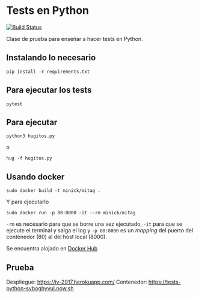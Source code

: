 # Tests en Python

[![Build Status](https://travis-ci.org/JJ/tests-python.svg?branch=master)](https://travis-ci.org/JJ/tests-python)

Clase de prueba para enseñar a hacer tests en Python. 

## Instalando lo necesario

    pip install -r requirements.txt

## Para ejecutar los tests 

	pytest
	
## Para ejecutar

	python3 hugitos.py

o

	hug -f hugitos.py
	
## Usando docker

	sudo docker build -t minick/mitag .
	
Y para ejecutarlo

	sudo docker run -p 80:8000 -it --rm minick/mitag
	
`-rm` es necesario para que se borre una vez ejecutado, `-it` para que
se ejecute el terminal y salga el log y `-p 80:8000` es un *mapping*
del puerto del contenedor (80) al del host local (8000).

Se encuentra alojado en [Docker Hub](https://hub.docker.com/r/jjmerelo/tests-python/)

## Prueba

Despliegue: https://iv-2017.herokuapp.com/
Contenedor: https://tests-python-syboghyvul.now.sh
